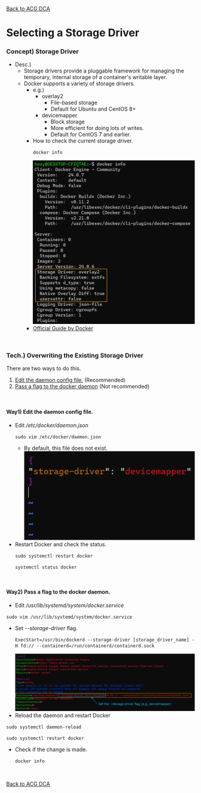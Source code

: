 [Back to ACG DCA](../main.md)

# Selecting a Storage Driver

### Concept) Storage Driver
- Desc.)
  - Storage drivers provide a pluggable framework for managing the temporary, internal storage of a container's writable layer.
  - Docker supports a variety of storage drivers.
    - e.g.)
      - overlay2
        - File-based storage
        - Default for Ubuntu and CentOS 8+
      - devicemapper
        - Block storage
        - More efficient for doing lots of writes.
        - Default for CentOS 7 and earlier.
    - How to check the current storage driver.
      ```
      docker info
      ```
      ![](images/001.png)
    - [Official Guide by Docker](https://docs.docker.com/storage/storagedriver/select-storage-driver/)

<br>

### Tech.) Overwriting the Existing Storage Driver
There are two ways to do this.
1. [Edit the daemon config file.](#way1-edit-the-daemon-config-file) (Recommended)
2. [Pass a flag to the docker daemon](#way2-pass-a-flag-to-the-docker-daemon) (Not recommended)

<br>

#### Way1) Edit the daemon config file.
- Edit */etc/docker/daemon.json*
  ```
  sudo vim /etc/docker/daemon.json
  ```
  - By default, this file does not exist.   
    ![](images/003.png)
- Restart Docker and check the status.
  ```
  sudo systemctl restart docker
  ```
  ```
  systemctl status docker
  ```

<br>

#### Way2) Pass a flag to the docker daemon.
- Edit */usr/lib/systemd/system/docker.service*
 ```
 sudo vim /usr/lib/systemd/system/docker.service
 ```
 - Set *--storage-driver* flag.
   ```
   ExecStart=/usr/bin/dockerd --storage-driver [storage_driver_name] -H fd:// --containerd=/run/containerd/containerd.sock
   ```
   ![](images/002.png)
- Reload the daemon and restart Docker
 ```
 sudo systemctl daemon-reload
 ```
 ```
 sudo systemctl restart docker
 ```
 - Check if the change is made.
   ```
   docker info
   ```
      


<br>

[Back to ACG DCA](../main.md)